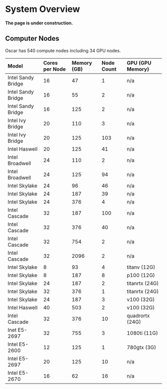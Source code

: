# System Overview

**The page is under construction.**

## Computer Nodes

Oscar has  540 compute nodes including 34 GPU nodes.

| Model | Cores per Node | Memory \(GB\) | Node Count | GPU \(GPU Memory\) |
| :--- | :--- | :--- | :--- | :--- |
| Intel Sandy Bridge | 16 | 47 | 1 | n/a |
| Intel Sandy Bridge | 16 | 55 | 2 | n/a |
| Intel Sandy Bridge | 16 | 125 | 2 | n/a |
| Intel Ivy Bridge | 20 | 110 | 3 | n/a |
| Intel Ivy Bridge | 20 | 125 | 103 | n/a |
| Intel Haswell | 20 | 125 | 41 | n/a |
| Intel Broadwell | 24 | 110 | 2 | n/a |
| Intel Broadwell | 24 | 125 | 94 | n/a |
| Intel Skylake | 24 | 96 | 46 | n/a |
| Intel Skylake | 24 | 187 | 39 | n/a |
| Intel Skylake | 24 | 376 | 4 | n/a |
| Intel Cascade | 32 | 187 | 100 | n/a |
| Intel Cascade | 32 | 376 | 40 | n/a |
| Intel Cascade | 32 | 754 | 2 | n/a |
| Intel Cascade | 32 | 2096 | 2 | n/a |
| Intel Skylake | 8 | 93 | 4 | titanv \(12G\) |
| Intel Skylake | 8 | 187 | 8 | p100 \(12G\) |
| Intel Skylake | 24 | 187 | 2 | titanrtx \(24G\) |
| Intel Skylake | 32 | 376 | 1 | titanrtx \(24G\) |
| Intel Skylake | 24 | 187 | 3 | v100 \(32G\) |
| Intel Haswell | 40 | 503 | 2 | v100 \(32G\) |
| Intel Cascade | 32 | 376 | 10 | quadrortx \(24G\) |
| Inet E5-2697 | 32 | 755 | 3 | 1080ti \(11G\) |
| Intel E5-2600 | 12 | 125 | 1 | 780gtx \(3G\) |
| Intel E5-2697 | 20 | 125 | 10 | n/a |
| Intel E5-2670 | 16 | 62 | 16 | n/a |

